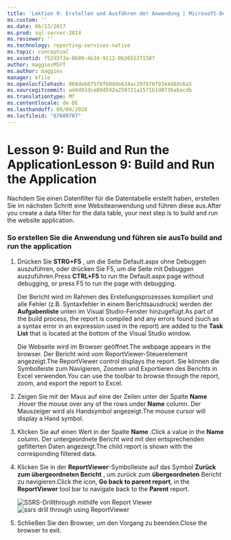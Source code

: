 ```yaml
---
title: 'Lektion 9: Erstellen und Ausführen der Anwendung | Microsoft-Dokumentation'
ms.custom: ''
ms.date: 06/13/2017
ms.prod: sql-server-2014
ms.reviewer: ''
ms.technology: reporting-services-native
ms.topic: conceptual
ms.assetid: f52d3f3a-0b09-4b34-9112-0b3655271587
author: maggiesMSFT
ms.author: maggies
manager: kfile
ms.openlocfilehash: 068deb075f0f60dde634ac29f6f8f934448dc6a5
ms.sourcegitcommit: ad4d92dce894592a259721a1571b1d8736abacdb
ms.translationtype: MT
ms.contentlocale: de-DE
ms.lasthandoff: 08/04/2020
ms.locfileid: "87609707"
---
```

# <a name="lesson-9-build-and-run-the-application"></a><span data-ttu-id="db781-102">Lesson 9: Build and Run the Application</span><span class="sxs-lookup"><span data-stu-id="db781-102">Lesson 9: Build and Run the Application</span></span>
  <span data-ttu-id="db781-103">Nachdem Sie einen Datenfilter für die Datentabelle erstellt haben, erstellen Sie im nächsten Schritt eine Websiteanwendung und führen diese aus.</span><span class="sxs-lookup"><span data-stu-id="db781-103">After you create a data filter for the data table, your next step is to build and run the website application.</span></span>

### <a name="to-build-and-run-the-application"></a><span data-ttu-id="db781-104">So erstellen Sie die Anwendung und führen sie aus</span><span class="sxs-lookup"><span data-stu-id="db781-104">To build and run the application</span></span>

1.  <span data-ttu-id="db781-105">Drücken Sie **STRG+F5** , um die Seite Default.aspx ohne Debuggen auszuführen, oder drücken Sie F5, um die Seite mit Debuggen auszuführen.</span><span class="sxs-lookup"><span data-stu-id="db781-105">Press **CTRL+F5** to run the Default.aspx page without debugging, or press F5 to run the page with debugging.</span></span>

     <span data-ttu-id="db781-106">Der Bericht wird im Rahmen des Erstellungsprozesses kompiliert und alle Fehler (z.B. Syntaxfehler in einem Berichtsausdruck) werden der **Aufgabenliste** unten im Visual Studio-Fenster hinzugefügt.</span><span class="sxs-lookup"><span data-stu-id="db781-106">As part of the build process, the report is compiled and any errors found (such as a syntax error in an expression used in the report) are added to the **Task List** that is located at the bottom of the Visual Studio window.</span></span>

     <span data-ttu-id="db781-107">Die Webseite wird im Browser geöffnet.</span><span class="sxs-lookup"><span data-stu-id="db781-107">The webpage appears in the browser.</span></span> <span data-ttu-id="db781-108">Der Bericht wird vom ReportViewer-Steuerelement angezeigt.</span><span class="sxs-lookup"><span data-stu-id="db781-108">The ReportViewer control displays the report.</span></span> <span data-ttu-id="db781-109">Sie können die Symbolleiste zum Navigieren, Zoomen und Exportieren des Berichts in Excel verwenden.</span><span class="sxs-lookup"><span data-stu-id="db781-109">You can use the toolbar to browse through the report, zoom, and export the report to Excel.</span></span>

2.  <span data-ttu-id="db781-110">Zeigen Sie mit der Maus auf eine der Zeilen unter der Spalte **Name** .</span><span class="sxs-lookup"><span data-stu-id="db781-110">Hover the mouse over any of the rows under **Name** column.</span></span> <span data-ttu-id="db781-111">Der Mauszeiger wird als Handsymbol angezeigt.</span><span class="sxs-lookup"><span data-stu-id="db781-111">The mouse cursor will display a Hand symbol.</span></span>

3.  <span data-ttu-id="db781-112">Klicken Sie auf einen Wert in der Spalte **Name** .</span><span class="sxs-lookup"><span data-stu-id="db781-112">Click a value in the **Name** column.</span></span> <span data-ttu-id="db781-113">Der untergeordnete Bericht wird mit den entsprechenden gefilterten Daten angezeigt.</span><span class="sxs-lookup"><span data-stu-id="db781-113">The child report is shown with the corresponding filtered data.</span></span>

4.  <span data-ttu-id="db781-114">Klicken Sie in der **ReportViewer**-Symbolleiste auf das Symbol **Zurück zum übergeordneten Bericht** , um zurück zum **übergeordneten** Bericht zu navigieren.</span><span class="sxs-lookup"><span data-stu-id="db781-114">Click the icon, **Go back to parent report**, in the **ReportViewer** tool bar to navigate back to the **Parent** report.</span></span>

     <span data-ttu-id="db781-115">![SSRS-Drillthrough mithilfe von Report Viewer](../../2014/tutorials/media/ssrs-drillthrough-report.png "SSRS-Drillthrough mithilfe von Report Viewer")</span><span class="sxs-lookup"><span data-stu-id="db781-115">![ssrs drill through using ReportViewer](../../2014/tutorials/media/ssrs-drillthrough-report.png "ssrs drill through using ReportViewer")</span></span>

5.  <span data-ttu-id="db781-116">Schließen Sie den Browser, um den Vorgang zu beenden.</span><span class="sxs-lookup"><span data-stu-id="db781-116">Close the browser to exit.</span></span>


